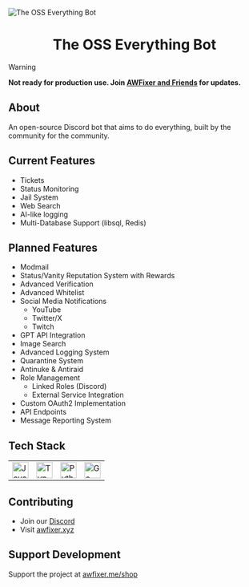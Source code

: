 ![The OSS Everything Bot](https://images-wixmp-ed30a86b8c4ca887773594c2.wixmp.com/f/c83c004e-1370-4756-88e5-4071de797088/dgdq8br-09cc7ad6-a021-47a5-b0e0-917b12b0f7a7.gif?token=eyJ0eXAiOiJKV1QiLCJhbGciOiJIUzI1NiJ9.eyJzdWIiOiJ1cm46YXBwOjdlMGQxODg5ODIyNjQzNzNhNWYwZDQxNWVhMGQyNmUwIiwiaXNzIjoidXJuOmFwcDo3ZTBkMTg4OTgyMjY0MzczYTVmMGQ0MTVlYTBkMjZlMCIsIm9iaiI6W1t7InBhdGgiOiJcL2ZcL2M4M2MwMDRlLTEzNzAtNDc1Ni04OGU1LTQwNzFkZTc5NzA4OFwvZGdkcThici0wOWNjN2FkNi1hMDIxLTQ3YTUtYjBlMC05MTdiMTJiMGY3YTcuZ2lmIn1dXSwiYXVkIjpbInVybjpzZXJ2aWNlOmZpbGUuZG93bmxvYWQiXX0.tqRMtE-b2QiI2nnefNxSDMJvZCcYqFmq2ccg_Xfzqb8)

<h1 align="center">The OSS Everything Bot</h1>

> [!WARNING]
> **Not ready for production use. Join [AWFixer and Friends](https://discord.gg/awfixer) for updates.**

## About
An open-source Discord bot that aims to do everything, built by the community for the community.

## Current Features
- Tickets
- Status Monitoring
- Jail System
- Web Search
- AI-like logging
- Multi-Database Support (libsql, Redis)

## Planned Features
- Modmail
- Status/Vanity Reputation System with Rewards
- Advanced Verification
- Advanced Whitelist
- Social Media Notifications
  - YouTube
  - Twitter/X
  - Twitch
- GPT API Integration
- Image Search
- Advanced Logging System
- Quarantine System
- Antinuke & Antiraid
- Role Management
  - Linked Roles (Discord)
  - External Service Integration
- Custom OAuth2 Implementation
- API Endpoints
- Message Reporting System

## Tech Stack
<table>
<tr>
<td><img src="https://cdn.jsdelivr.net/gh/devicons/devicon/icons/javascript/javascript-original.svg" height="32" alt="JavaScript"/></td>
<td><img src="https://cdn.jsdelivr.net/gh/devicons/devicon/icons/typescript/typescript-original.svg" height="32" alt="TypeScript"/></td>
<td><img src="https://cdn.jsdelivr.net/gh/devicons/devicon/icons/python/python-original.svg" height="32" alt="Python"/></td>
<td><img src="https://cdn.jsdelivr.net/gh/devicons/devicon@latest/icons/go/go-original-wordmark.svg" height="32" alt="Go"/></td>
</tr>
</table>

## Contributing
- Join our [Discord](https://discord.gg/awfixer)
- Visit [awfixer.xyz](https://awfixer.xyz)

## Support Development
Support the project at [awfixer.me/shop](https://awfixer.me/shop)